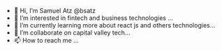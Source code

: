 - 👋 Hi, I’m Samuel Atz @bsatz
- 👀 I’m interested in fintech and business technologies ...
- 🌱 I’m currently learning more about react js and others technologies...
- 💞️ I’m collaborate on capital valley tech...
- 📫 How to reach me ...

<!---
bsatz/bsatz is a ✨ special ✨ repository because its `README.md` (this file) appears on your GitHub profile.
You can click the Preview link to take a look at your changes.
--->
